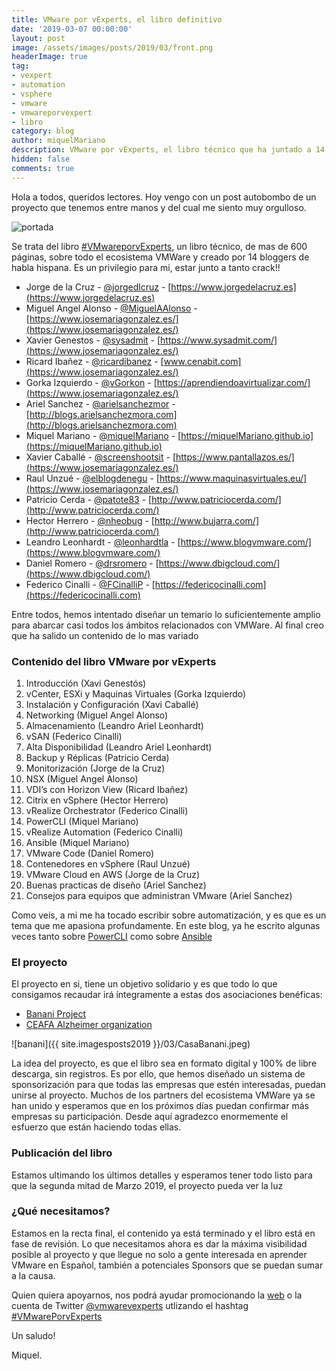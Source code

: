 ```yaml
---
title: VMware por vExperts, el libro definitivo
date: '2019-03-07 00:00:00'
layout: post
image: /assets/images/posts/2019/03/front.png
headerImage: true
tag:
- vexpert
- automation
- vsphere
- vmware
- vmwareporvexpert
- libro
category: blog
author: miquelMariano
description: VMware por vExperts, el libro técnico que ha juntado a 14 blogers de habla hispana para un proyecto benéfico...
hidden: false
comments: true
---
```


Hola a todos, queridos lectores. Hoy vengo con un post autobombo de un proyecto que tenemos entre manos y del cual me siento muy orgulloso.

![portada](https://www.vmwareporvexperts.org/wp-content/uploads/2019/02/libro-vmware-por-vexperts-478-677.jpg)

Se trata del libro [#VMwareporvExperts](https://www.vmwareporvexperts.org), un libro técnico, de mas de 600 páginas, sobre todo el ecosistema VMWare y creado por 14 bloggers de habla hispana. Es un privilegio para mi, estar junto a tanto crack!!

- Jorge de la Cruz - [@jorgedlcruz](https://twitter.com/jorgedlcruz) - [https://www.jorgedelacruz.es](https://www.jorgedelacruz.es)
- Miguel Angel Alonso - [@MiguelAAlonso](https://twitter.com/MiguelAAlonso) - [https://www.josemariagonzalez.es/](https://www.josemariagonzalez.es/)
- Xavier Genestos - [@sysadmit](https://twitter.com/sysadmit) - [https://www.sysadmit.com/](https://www.josemariagonzalez.es/)
- Ricard Ibañez - [@ricardibanez](https://twitter.com/ricardibanez) - [www.cenabit.com](https://www.josemariagonzalez.es/)
- Gorka Izquierdo - [@vGorkon](https://twitter.com/vGorkon) - [https://aprendiendoavirtualizar.com/](https://www.josemariagonzalez.es/)
- Ariel Sanchez - [@arielsanchezmor](https://twitter.com/arielsanchezmor) - [http://blogs.arielsanchezmora.com](http://blogs.arielsanchezmora.com)
- Miquel Mariano - [@miquelMariano](https://twitter.com/miquelMariano) - [https://miquelMariano.github.io](https://miquelMariano.github.io)
- Xavier Caballé - [@screenshootsit](https://twitter.com/screenshootsit) - [https://www.pantallazos.es/](https://www.josemariagonzalez.es/)
- Raul Unzué - [@elblogdenegu](https://twitter.com/elblogdenegu) - [https://www.maquinasvirtuales.eu/](https://www.josemariagonzalez.es/)
- Patricio Cerda - [@patote83](https://twitter.com/patote83) - [http://www.patriciocerda.com/](http://www.patriciocerda.com/)
- Hector Herrero - [@nheobug](https://twitter.com/nheobug) - [http://www.bujarra.com/](http://www.patriciocerda.com/)
- Leandro Leonhardt - [@leonhardtla](https://twitter.com/leonhardtla) - [https://www.blogvmware.com/](https://www.blogvmware.com/)
- Daniel Romero - [@drsromero](https://twitter.com/drsromero) - [https://www.dbigcloud.com/](https://www.dbigcloud.com/)
- Federico Cinalli - [@FCinalliP](https://twitter.com/FCinalliP) - [https://federicocinalli.com](https://federicocinalli.com)

Entre todos, hemos intentado diseñar un temario lo suficientemente amplio para abarcar casi todos los ámbitos relacionados con VMWare. Al final creo que ha salido un contenido de lo mas variado

### Contenido del libro VMware por vExperts

1. Introducción (Xavi Genestós)
2. vCenter, ESXi y Maquinas Virtuales (Gorka Izquierdo)
3. Instalación y Configuración (Xavi Caballé)
4. Networking (Miguel Angel Alonso)
5. Almacenamiento (Leandro Ariel Leonhardt)
6. vSAN (Federico Cinalli)
7. Alta Disponibilidad (Leandro Ariel Leonhardt)
8. Backup y Réplicas (Patricio Cerda)
9. Monitorización (Jorge de la Cruz)
10. NSX (Miguel Angel Alonso)
11. VDI’s con Horizon View (Ricard Ibañez)
12. Citrix en vSphere (Hector Herrero)
13. vRealize Orchestrator (Federico Cinalli)
14. PowerCLI (Miquel Mariano)
15. vRealize Automation (Federico Cinalli)
16. Ansible (Miquel Mariano)
17. VMware Code (Daniel Romero)
18. Contenedores en vSphere (Raul Unzué)
19. VMware Cloud en AWS (Jorge de la Cruz)
20. Buenas practicas de diseño (Ariel Sanchez)
21. Consejos para equipos que administran VMware (Ariel Sanchez)

Como veis, a mi me ha tocado escribir sobre automatización, y es que es un tema que me apasiona profundamente. En este blog, ya he escrito algunas veces tanto sobre [PowerCLI](https://miquelmariano.github.io/tags/#powercli) como sobre [Ansible](https://miquelmariano.github.io/tags/#ansible)

### El proyecto

El proyecto en si, tiene un objetivo solidario y es que todo lo que consigamos recaudar irá íntegramente a estas dos asociaciones benéficas:

- [Banani Project](http://www.amafestival.org/es/proyecto-banani)
- [CEAFA Alzheimer organization](https://www.ceafa.es)

![banani]({{ site.imagesposts2019 }}/03/CasaBanani.jpeg)

La idea del proyecto, es que el libro sea en formato digital y 100% de libre descarga, sin registros. Es por ello, que hemos diseñado un sistema de sponsorización para que todas las empresas que estén interesadas, puedan unirse al proyecto. Muchos de los partners del ecosistema VMWare ya se han unido y esperamos que en los próximos días puedan confirmar más empresas su participación. Desde aquí agradezco enormemente el esfuerzo que están haciendo todas ellas.

### Publicación del libro

Estamos ultimando los últimos detalles y esperamos tener todo listo para que la segunda mitad de Marzo 2019, el proyecto pueda ver la luz

### ¿Qué necesitamos?

Estamos en la recta final, el contenido ya está terminado y el libro está en fase de revisión. Lo que necesitamos ahora es dar la máxima visibilidad posible al proyecto y que llegue no solo a gente interesada en aprender VMware en Español, también a potenciales Sponsors que se puedan sumar a la causa.

Quien quiera apoyarnos, nos podrá ayudar promocionando la [web](https://www.vmwareporvexperts.org) o la cuenta de Twitter [@vmwarevexperts](https://twitter.com/vmwarevexperts) utlizando el hashtag [#VMwarePorvExperts](https://twitter.com/hashtag/vmwareporvexperts?src=hash) 


Un saludo!

Miquel.


